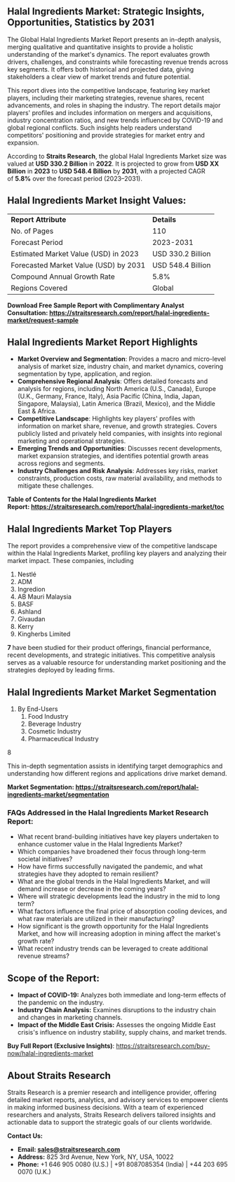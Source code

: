 <h2>Halal Ingredients Market: Strategic Insights, Opportunities, Statistics by&nbsp;2031</h2>
<p>The Global Halal Ingredients Market Report presents an in-depth analysis, merging qualitative and quantitative insights to provide a holistic understanding of the market's dynamics. The report evaluates growth drivers, challenges, and constraints while forecasting revenue trends across key segments. It offers both historical and projected data, giving stakeholders a clear view of market trends and future potential.</p>
<p>This report dives into the competitive landscape, featuring key market players, including their marketing strategies, revenue shares, recent advancements, and roles in shaping the industry. The report details major players' profiles and includes information on mergers and acquisitions, industry concentration ratios, and new trends influenced by COVID-19 and global regional conflicts. Such insights help readers understand competitors' positioning and provide strategies for market entry and expansion.</p>
<p>According to&nbsp;<strong>Straits Research</strong>, the global Halal Ingredients Market size was valued at&nbsp;<strong>USD 330.2 Billion</strong>&nbsp;in&nbsp;<strong>2022</strong>. It is projected&nbsp;to grow from&nbsp;<strong>USD XX Billion</strong>&nbsp;in&nbsp;<strong>2023</strong>&nbsp;to&nbsp;<strong>USD 548.4 Billion</strong>&nbsp;by&nbsp;<strong>2031</strong>, with a projected CAGR of&nbsp;<strong>5.8%</strong>&nbsp;over the forecast period (2023&ndash;2031).</p>
<h2>Halal Ingredients Market Insight Values:</h2>
<table>
<tbody>
<tr>
<td><strong>Report Attribute</strong></td>
<td><strong>Details</strong></td>
</tr>
<tr>
<td>No. of Pages</td>
<td>110</td>
</tr>
<tr>
<td>Forecast Period</td>
<td>2023-2031</td>
</tr>
<tr>
<td>Estimated Market Value (USD) in&nbsp;2023</td>
<td>USD 330.2 Billion</td>
</tr>
<tr>
<td>Forecasted Market Value (USD) by 2031</td>
<td>USD 548.4 Billion</td>
</tr>
<tr>
<td>Compound Annual Growth Rate</td>
<td>5.8%</td>
</tr>
<tr>
<td>Regions Covered</td>
<td>Global</td>
</tr>
</tbody>
</table>
<p><strong>Download Free Sample Report with&nbsp;Complimentary Analyst Consultation:&nbsp;<a href="https://straitsresearch.com/report/halal-ingredients-market/request-sample">https://straitsresearch.com/report/halal-ingredients-market/request-sample</a></strong></p>
<h2>Halal Ingredients Market Report Highlights</h2>
<ul>
<li><strong>Market Overview and Segmentation</strong>: Provides a macro and micro-level analysis of market size, industry chain, and market dynamics, covering segmentation by type, application, and region.</li>
<li><strong>Comprehensive Regional Analysis</strong>: Offers detailed forecasts and analysis for regions, including North America (U.S., Canada), Europe (U.K., Germany, France, Italy), Asia Pacific (China, India, Japan, Singapore, Malaysia), Latin America (Brazil, Mexico), and the Middle East &amp; Africa.</li>
<li><strong>Competitive Landscape</strong>: Highlights key players' profiles with information on market share, revenue, and growth strategies. Covers publicly listed and privately held companies, with insights into regional marketing and operational strategies.</li>
<li><strong>Emerging Trends and Opportunities</strong>: Discusses recent developments, market expansion strategies, and identifies potential growth areas across regions and segments.</li>
<li><strong>Industry Challenges and Risk Analysis</strong>: Addresses key risks, market constraints, production costs, raw material availability, and methods to mitigate these challenges.</li>
</ul>
<p><strong>Table of Contents for the Halal Ingredients Market Report:&nbsp;<a href="https://straitsresearch.com/report/halal-ingredients-market/toc">https://straitsresearch.com/report/halal-ingredients-market/toc</a></strong></p>
<h2>Halal Ingredients Market Top Players</h2>
<p>The report provides a comprehensive view of the competitive landscape within the Halal Ingredients Market, profiling key players and analyzing their market impact. These companies, including&nbsp;</p>
<ol>
<li>Nestl&eacute;</li>
<li>ADM</li>
<li>Ingredion</li>
<li>AB Mauri Malaysia</li>
<li>BASF</li>
<li>Ashland</li>
<li>Givaudan</li>
<li>Kerry</li>
<li>Kingherbs Limited</li>
</ol>
<p><strong>7&nbsp;</strong>have been studied for their product offerings, financial performance, recent developments, and strategic initiatives. This competitive analysis serves as a valuable resource for understanding market positioning and the strategies deployed by leading firms.</p>
<h2>Halal Ingredients Market Market Segmentation</h2>
<ol>
<li>By End-Users
<ol>
<li>Food Industry</li>
<li>Beverage Industry</li>
<li>Cosmetic Industry</li>
<li>Pharmaceutical Industry</li>
</ol>
</li>
</ol>
<p>8</p>
<p>This in-depth segmentation assists in identifying target demographics and understanding how different regions and applications drive market demand.</p>
<p><strong>Market Segmentation:&nbsp;<a href="https://straitsresearch.com/report/halal-ingredients-market/segmentation">https://straitsresearch.com/report/halal-ingredients-market/segmentation</a></strong></p>
<h3>FAQs Addressed in the Halal Ingredients Market Research Report:</h3>
<ul>
<li>What recent brand-building initiatives have key players undertaken to enhance customer value in the Halal Ingredients Market?</li>
<li>Which companies have broadened their focus through long-term societal initiatives?</li>
<li>How have firms successfully navigated the pandemic, and what strategies have they adopted to remain resilient?</li>
<li>What are the global trends in the Halal Ingredients Market, and will demand increase or decrease in the coming years?</li>
<li>Where will strategic developments lead the industry in the mid to long term?</li>
<li>What factors influence the final price of absorption cooling devices, and what raw materials are utilized in their manufacturing?</li>
<li>How significant is the growth opportunity for the Halal Ingredients Market, and how will increasing adoption in mining affect the market's growth rate?</li>
<li>What recent industry trends can be leveraged to create additional revenue streams?</li>
</ul>
<h2>Scope of the Report:</h2>
<ul>
<li><strong>Impact of COVID-19:</strong>&nbsp;Analyzes both immediate and long-term effects of the pandemic on the industry.</li>
<li><strong>Industry Chain Analysis:</strong>&nbsp;Examines disruptions to the industry chain and changes in marketing channels.</li>
<li><strong>Impact of the Middle East Crisis:</strong>&nbsp;Assesses the ongoing Middle East crisis's influence on industry stability, supply chains, and market trends.</li>
</ul>
<p><strong>Buy Full Report (Exclusive Insights)</strong>:&nbsp;<a href="https://straitsresearch.com/buy-now/halal-ingredients-market">https://straitsresearch.com/buy-now/halal-ingredients-market</a></p>
<h2>About Straits Research</h2>
<p>Straits Research is a premier research and intelligence provider, offering detailed market reports, analytics, and advisory services to empower clients in making informed business decisions. With a team of experienced researchers and analysts, Straits Research delivers tailored insights and actionable data to support the strategic goals of our clients worldwide.</p>
<p><strong>Contact Us:</strong></p>
<ul>
<li><strong>Email:&nbsp;<a href="sales@straitsresearch.com">sales@straitsresearch.com</a></strong></li>
<li><strong>Address:</strong>&nbsp;825 3rd Avenue, New York, NY, USA, 10022</li>
<li><strong>Phone:</strong>&nbsp;+1 646 905 0080 (U.S.) | +91 8087085354 (India) | +44 203 695 0070 (U.K.)</li>
</ul>
